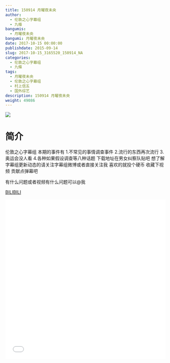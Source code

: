 ```yaml
---
title: 150914 月曜夜未央
author: 
  - 伦敦之心字幕组
  - 九條
bangumis: 
  - 月曜夜未央
bangumi: 月曜夜未央
date: 2017-10-15 00:00:00
publishdate: 2015-09-14
slug: 2017-10-15_3165520_150914_NA
categories: 
  - 伦敦之心字幕组
  - 九條
tags: 
  - 月曜夜未央
  - 伦敦之心字幕组
  - 村上信五
  - 国外综艺
description: 150914 月曜夜未央
weight: 49086
---
```


![](https://i.imgur.com/jQ53fMw.jpg)

# 简介  
伦敦之心字幕组 本期的事件有 1.不常见的事情调查事件 2.流行的东西再次流行 3.奥运会没人看 4.各种如果假设调查等八种话题 下载地址在男女纠察队贴吧 想了解字幕组更新动态的请关注字幕组微博或者直接关注我 喜欢的就投个硬币 收藏下视频 贡献点弹幕吧
有什么问题或者视频有什么问题可以@我

  [BILIBILI](https://www.bilibili.com/video/av3165520/)


  <iframe src="//www.bilibili.com/html/html5player.html?cid=4985911&aid=3165520" width="100%" height="500" frameborder="0" allowfullscreen="allowfullscreen"></iframe>
